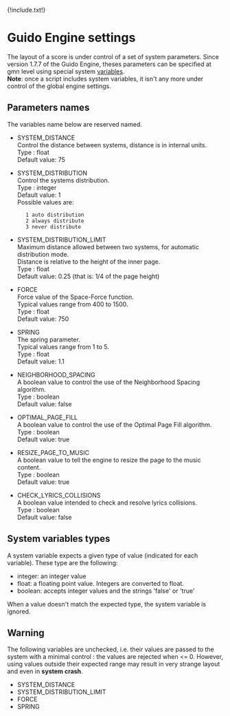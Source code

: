 {!include.txt!}

# Guido Engine settings

The layout of a score is under control of a set of system parameters. Since version 1.7.7 of the Guido Engine, theses parameters can be specified at gmn level using special system [variables](../variables).  
**Note**: once a script includes system variables, it isn't any more under control of the global engine settings.

## Parameters names

The variables name below are reserved named. 

- SYSTEM_DISTANCE  
Control the distance between systems, distance is in internal units.  
Type : float  
Default value: 75

- SYSTEM_DISTRIBUTION  
Control the systems distribution.  
Type : integer  
Default value: 1  
Possible values are:  
~~~~~~
      1 auto distribution  
      2 always distribute  
      3 never distribute  
~~~~~~

- SYSTEM_DISTRIBUTION_LIMIT  
Maximum distance allowed between two systems, for automatic distribution mode.  
Distance is relative to the height of the inner page.  
Type : float  
Default value: 0.25 (that is: 1/4 of the page height)

- FORCE  
Force value of the Space-Force function.  
Typical values range from 400 to 1500.  
Type : float  
Default value: 750

- SPRING  
The spring parameter.  
Typical values range from 1 to 5.  
Type : float  
Default value: 1.1

- NEIGHBORHOOD_SPACING  
A boolean value to control the use of the Neighborhood Spacing algorithm.  
Type : boolean  
Default value: false

- OPTIMAL_PAGE_FILL  
A boolean value to control the use of the Optimal Page Fill algorithm.  
Type : boolean  
Default value: true

- RESIZE_PAGE_TO_MUSIC  
A boolean value to tell the engine to resize the page to the music content.  
Type : boolean  
Default value: true

- CHECK_LYRICS_COLLISIONS  
A boolean value intended to check and resolve lyrics collisions.  
Type : boolean  
Default value: false


## System variables types

A system variable expects a given type of value (indicated for each variable). These type are the following:

- integer: an integer value  
- float: a floating point value. Integers are converted to float.
- boolean: accepts integer values and the strings 'false' or 'true'

When a value doesn't match the expected type, the system variable is ignored.


## Warning

The following variables are unchecked, i.e. their values are passed to the system with a minimal control : the values are rejected when <= 0. However, using values outside their expected range may result in very strange layout and even in **system crash**.

- SYSTEM_DISTANCE  
- SYSTEM_DISTRIBUTION_LIMIT  
- FORCE  
- SPRING  




